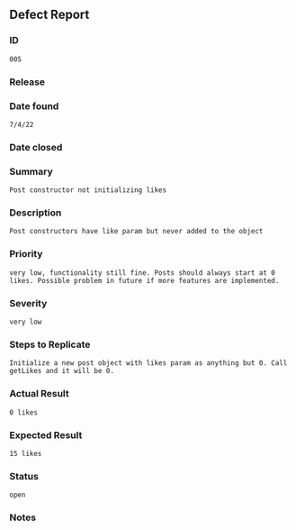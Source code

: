 ## Defect Report

### ID

    005

### Release
### Date found

    7/4/22

### Date closed


### Summary

    Post constructor not initializing likes

### Description

    Post constructors have like param but never added to the object

### Priority

    very low, functionality still fine. Posts should always start at 0 likes. Possible problem in future if more features are implemented. 

### Severity

    very low

### Steps to Replicate

    Initialize a new post object with likes param as anything but 0. Call getLikes and it will be 0.

### Actual Result

    0 likes

### Expected Result

    15 likes

### Status

    open
    
### Notes

